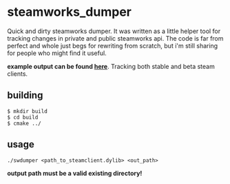 # steamworks_dumper
Quick and dirty steamworks dumper. It was written as a little helper tool for tracking changes in private and public steamworks api.
The code is far from perfect and whole just begs for rewriting from scratch, but i'm still sharing for people who might find it useful.

**example output can be found [here](https://bitbucket.org/m4dengi/steamclient_tracker)**. Tracking both stable and beta steam clients.

## building
```
$ mkdir build
$ cd build
$ cmake ../
```

## usage
```
./swdumper <path_to_steamclient.dylib> <out_path>
```
  **output path must be a valid existing directory!**
  
